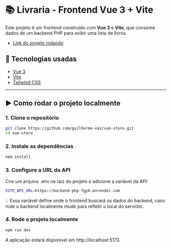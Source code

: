 # 📚 Livraria - Frontend Vue 3 + Vite

Este projeto é um frontend construído com **Vue 3** e **Vite**, que consome dados de um backend PHP para exibir uma lista de livros.
- [Link do projeto rodando](https://vue-store-beta-taupe.vercel.app/)

## 🚀 Tecnologias usadas

- [Vue 3](https://vuejs.org/)
- [Vite](https://vitejs.dev/)
- [Tailwind CSS](https://tailwindcss.com/)

---

## ▶️ Como rodar o projeto localmente

### 1. Clone o repositório

```bash
git clone https://github.com/guilherme-vaz/vue-store.git
cd vue-store

```
### 2. Instale as dependências
```bash
npm install
```

### 3. Configure a URL da API
Crie um arquivo .env na raiz do projeto e adicione a variável da API:
```bash
VITE_API_URL=https://backend-php-fgy8.onrender.com
```
💡 Essa variável define onde o frontend buscará os dados do backend, caso rode o backend localmente mude para refletir o local do servidor.

### 4. Rode o projeto localmente
```bash
npm run dev
```

A aplicação estará disponível em http://localhost:5173.
